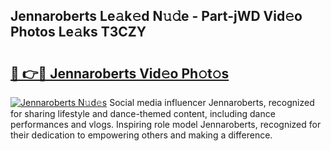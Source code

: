 ## Jennaroberts Le𝚊k𝚎d N𝚞𝚍e - Part-jWD Vid𝚎o Photos Le𝚊ks T3CZY

# <h2><a href="http://fbbtz0.evod.top/?m=Jennaroberts">🔗 👉🔴 Jennaroberts Vid𝚎o Ph𝚘t𝚘s</a></h2>

[![Jennaroberts N𝚞d𝚎s](https://i.imgur.com/8V9OHl7.gif)](http://fbbtz0.evod.top/?m=Jennaroberts)
Social media influencer Jennaroberts, recognized for sharing lifestyle and dance-themed content, including dance performances and vlogs. Inspiring role model Jennaroberts, recognized for their dedication to empowering others and making a difference. 
